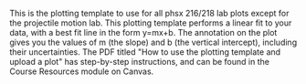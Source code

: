 This is the plotting template to use for all phsx 216/218 lab plots except for the projectile motion lab. 
This plotting template performs a linear fit to your data, with a best fit line in the form y=mx+b. 
The annotation on the plot gives you the values of m (the slope) and b (the vertical intercept), including their uncertainties. 
The PDF titled "How to use the plotting template and upload a plot" has step-by-step instructions, and can be found in the Course Resources module on Canvas. 
